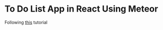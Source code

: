 # To Do List App in React Using Meteor

Following [this](https://www.meteor.com/tutorials/react/creating-an-app) tutorial
